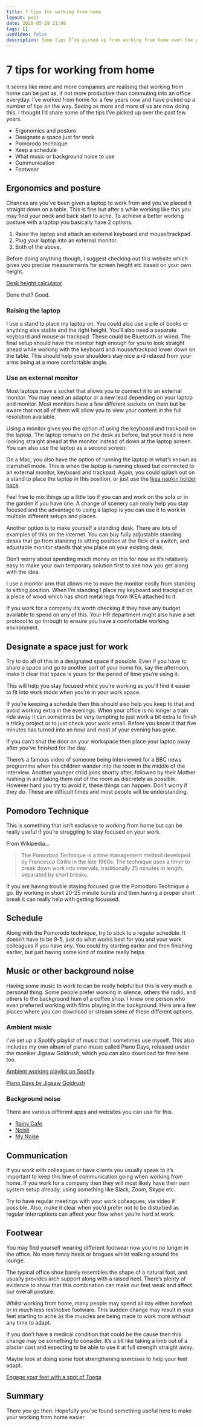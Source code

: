 ```yaml
---
title: 7 tips for working from home
layout: post
date: 2020-05-28 21:00
tags: []
useVideo: false
description: Some tips I’ve picked up from working from home over the past few years, including posture, keeping to a schedule and background music. 
---
```



# 7 tips for working from home 

It seems like more and more companies are realising that working from home can be just as, if not more productive than commuting into an office everyday. I’ve worked from home for a few years now and have picked up a number of tips on the way. Seeing as more and more of us are now doing this, I thought I’d share some of the tips I’ve picked up over the past few years. 

- Ergonomics and posture
- Designate a space just for work
- Pomorodo technique
- Keep a schedule
- What music or background noise to use
- Communication
- Footwear


## Ergonomics and posture
Chances are you’ve been given a laptop to work from and you’ve placed it straight down on a table. This is fine but after a while working like this you may find your neck and back start to ache. To achieve a better working posture with a laptop you basically have 2 options. 

1. Raise the laptop and attach an external keyboard and mouse/trackpad. 
2. Plug your laptop into an external monitor. 
3. Both of the above. 

Before doing anything though, I suggest checking out this website which gives you precise measurements for screen height etc based on your own height. 

[Desk height calculator](https://www.ergotron.com/en-gb/tools/workspace-planner)

Done that? Good. 

### Raising the laptop
I use a stand to place my laptop on. You could also use a pile of books or anything else stable and the right height. You’ll also need a separate keyboard and mouse or trackpad. These could be Bluetooth or wired. The final setup should have the monitor high enough for you to look straight ahead while working with the keyboard and mouse/trackpad lower down on the table. This should help your shoulders stay nice and relaxed from your arms being at a more comfortable angle.

### Use an external monitor
Most laptops have a socket that allows you to connect it to an external monitor. You may need an adaptor or a new lead depending on your laptop and monitor. Most monitors have a few different sockets on them but be aware that not all of them will allow you to view your content in the full resolution available. 

Using a monitor gives you the option of using the keyboard and trackpad on the laptop. The laptop remains on the desk as before, but your head is now looking straight ahead at the monitor instead of down at the laptop screen. You can also use the laptop as a second screen. 

On a Mac, you also have the option of running the laptop in what’s known as clamshell mode. This is when the laptop is running closed but connected to an external monitor, keyboard and trackpad. Again, you could splash out on a stand to place the laptop in this position, or just use the [Ikea napkin holder hack](https://osxdaily.com/2011/03/16/use-a-2-ikea-napkin-holder-as-a-vertical-macbook-stand/). 

Feel free to mix things up a little too if you can and work on the sofa or in the garden if you have one. A change of scenery can really help you stay focused and the advantage to using a laptop is you can use it to work in multiple different setups and places. 

Another option is to make yourself a standing desk. There are lots of examples of this on the internet. You can buy fully adjustable standing desks that go from standing to sitting position at the flick of a switch, and adjustable monitor stands that you place on your existing desk. 

Don’t worry about spending much money on this for now as it’s relatively easy to make your own temporary solution first to see how you get along with the idea. 

I use a monitor arm that allows me to move the monitor easily from standing to sitting position. When I’m standing I place my keyboard and trackpad on a piece of wood which has short metal legs from IKEA attached to it. 

If you work for a company it’s worth checking if they have any budget available to spend on any of this. Your HR department might also have a set protocol to go through to ensure you have a comfortable working environment. 

## Designate a space just for work

Try to do all of this in a designated space if possible. Even if you have to share a space and go to another part of your home for, say the afternoon, make it clear that space is yours for the period of time you’re using it. 

This will help you stay focused while you’re working as you’ll find it easier to fit into work mode when you’re in your work space. 

If you’re keeping a schedule then this should also help you keep to that and avoid working extra in the evenings. When your office is no longer a train ride away it can sometimes be very tempting to just work a bit extra to finish a tricky project or to just check your work email. Before you know it that five minutes has turned into an hour and most of your evening has gone. 

If you can’t shut the door on your workspace then place your laptop away after you’ve finished for the day. 

There’s a famous video of someone being interviewed for a BBC news programme when his children wander into the room in the middle of the interview. Another younger child joins shortly after, followed by their Mother rushing in and taking them out of the room as discretely as possible. However hard you try to avoid it, these things can happen. Don’t worry if they do. These are difficult times and most people will be understanding. 


## Pomodoro Technique
This is something that isn’t exclusive to working from home but can be really useful if you’re struggling to stay focused on your work. 

From Wikipedia...

> The Pomodoro Technique is a time management method developed by Francesco Cirillo in the late 1980s. The technique uses a timer to break down work into intervals, traditionally 25 minutes in length, separated by short breaks. 

If you are having trouble staying focused give the Pomodoro Technique a go. By working in short 20-25 minute bursts and then having a proper short break it can really help with getting focussed. 


## Schedule 
Along with the Pomorodo technique, try to stick to a regular schedule. It doesn’t have to be 9-5, just do what works best for you and your work colleagues if you have any. You could try starting earlier and then finishing earlier, but just having some kind of routine really helps. 

## Music or other background noise
Having some music to work to can be really helpful but this is very much a personal thing. Some people prefer working in silence, others the radio, and others to the background hum of a coffee shop. I knew one person who even preferred working with films playing in the background. Here are a few places where you can download or stream some of these different options. 

### Ambient music
I’ve set up a Spotify playlist of music that I sometimes use myself. This also includes my own album of piano music called Piano Days, released under the moniker Jigsaw Goldrush, which you can also download for free here too. 

[Ambient working playlist on Spotify](https://open.spotify.com/user/sugardrum/playlist/2IcE1M7PJ3t5Y2HMaHT7RA?si=fe_zmes9RBi08vfKRw7t4Q)

[Piano Days by Jigsaw Goldrush](https://www.jigsawgoldrush.com/)

### Background noise
There are various different apps and websites you can use for this. 

- [Rainy Cafe](https://rainycafe.com/)
- [Noisli](https://www.noisli.com/)
- [My Noise](https://mynoise.net/)

## Communication 
If you work with colleagues or have clients you usually speak to it’s important to keep this line of communication going when working from home. If you work for a company then they will most likely have their own system setup already, using something like Slack, Zoom, Skype etc. 

Try to have regular meetings with your work colleagues, via video if possible. Also, make it clear when you’d prefer not to be disturbed as regular interruptions can affect your flow when you’re hard at work. 

## Footwear
You may find yourself wearing different footwear now you’re no longer in the office. No more fancy heels or brogues whilst walking around the lounge. 

The typical office shoe barely resembles the shape of a natural foot, and usually provides arch support along with a raised heel. There’s plenty of evidence to show that this combination can make our feet weak and affect our overall posture. 

Whilst working from home, many people may spend all day either barefoot or in much less restrictive footware. This sudden change may result in your feet starting to ache as the muscles are being made to work more without any time to adapt. 

If you don’t have a medical condition that could be the cause then this change may be something to consider. It’s a bit like taking a limb out of a plaster cast and expecting to be able to use it at full strength straight away.

Maybe look at doing some foot strengthening exercises to help your feet adapt. 

[Engage your feet with a spot of Toega](https://www.vivobarefoot.com/uk/blog/december-2014/engage-your-feet-with-a-spot-of-toega)

## Summary
There you go then. Hopefully you’ve found something useful here to make your working from home easier. 

